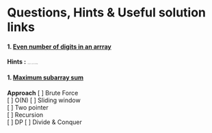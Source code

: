 # Questions, Hints & Useful solution links

#### 1. [Even number of digits in an arrray](https://leetcode.com/problems/find-numbers-with-even-number-of-digits/) 
   
**Hints :**  <span style="font-size:1px;">Math.log10(num) + 1 gives you the number of digits</span>


#### 1. [Maximum subarray sum](https://leetcode.com/problems/find-numbers-with-even-number-of-digits/) 

**Approach**
[ ] Brute Force  
[ ] O(N) 
[ ] Sliding window  
[ ] Two pointer  
[ ] Recursion  
[ ] DP
[ ] Divide & Conquer
